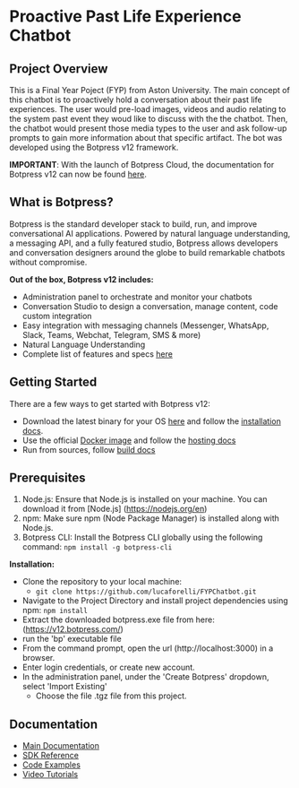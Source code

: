 # Proactive Past Life Experience Chatbot
## Project Overview
This is a Final Year Poject (FYP) from Aston University. The main concept of this chatbot is to proactively hold a conversation about their past life experiences. 
The user would pre-load images, videos and audio relating to the system past event they woud like to discuss with the the chatbot. 
Then, the chatbot would present those media types to the user and ask follow-up prompts to gain more information about that specific artifact. 
The bot was developed using the Botpress v12 framework. 

**IMPORTANT**: With the launch of Botpress Cloud, the documentation for Botpress v12 can now be found [here](https://v12.botpress.com/). 

## What is Botpress?

Botpress is the standard developer stack to build, run, and improve conversational AI applications. Powered by natural language understanding, a messaging API, and a fully featured studio, Botpress allows developers and conversation designers around the globe to build remarkable chatbots without compromise.

**Out of the box, Botpress v12 includes:**

- Administration panel to orchestrate and monitor your chatbots
- Conversation Studio to design a conversation, manage content, code custom integration
- Easy integration with messaging channels (Messenger, WhatsApp, Slack, Teams, Webchat, Telegram, SMS & more)
- Natural Language Understanding
- Complete list of features and specs [here](https://v12.botpress.com/overview/features)

## Getting Started

There are a few ways to get started with Botpress v12:

- Download the latest binary for your OS [here](https://v12.botpress.com/) and follow the [installation docs](https://v12.botpress.com/overview/quickstart/installation).
- Use the official [Docker image](https://hub.docker.com/r/botpress/server) and follow the [hosting docs](https://v12.botpress.com/going-to-production/deploy/docker-compose)
- Run from sources, follow [build docs](https://v12.botpress.com/going-to-production/deploy/)

## Prerequisites ##
1. Node.js: Ensure that Node.js is installed on your machine. You can download it from [Node.js] (https://nodejs.org/en)
2. npm: Make sure npm (Node Package Manager) is installed along with Node.js.
3. Botpress CLI: Install the Botpress CLI globally using the following command:
    `npm install -g botpress-cli`

**Installation:**

* Clone the repository to your local machine:
  * `git clone https://github.com/lucaforelli/FYPChatbot.git`
* Navigate to the Project Directory and install project dependencies using npm: `npm install`
* Extract the downloaded botpress.exe file from here: (https://v12.botpress.com/)
* run the 'bp' executable file
* From the command prompt, open the url (http://localhost:3000) in a browser.
* Enter login credentials, or create new account.
* In the administration panel, under the 'Create Botpress' dropdown, select 'Import Existing'
    * Choose the file .tgz file from this project.

## Documentation

- [Main Documentation](https://v12.botpress.com/)
- [SDK Reference](https://botpress.com/reference/)
- [Code Examples](https://github.com/botpress/botpress/tree/master/examples)
- [Video Tutorials](https://www.youtube.com/c/botpress)
